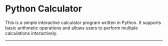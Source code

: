 # Python Calculator

This is a simple interactive calculator program written in Python. It supports basic arithmetic operations and allows users to perform multiple calculations interactively.

---
